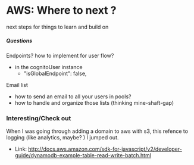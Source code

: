 # AWS: Where to next ?
next steps for things to learn and build on

##### Questions
Endpoints? how to implement for user flow?
- in the cognitoUser instance     
  - "isGlobalEndpoint": false,

Email list
- how to send an email to all your users in pools?
- how to handle and organize those lists (thinking mine-shaft-gap)

### Interesting/Check out
When I was going through adding a domain to aws with s3, this refence to logging (like analytics, maybe? ) I jumped out.
- Link: http://docs.aws.amazon.com/sdk-for-javascript/v2/developer-guide/dynamodb-example-table-read-write-batch.html
